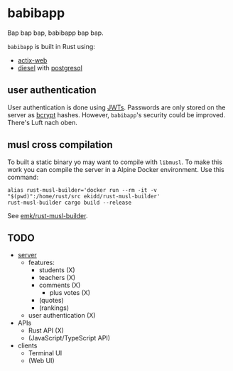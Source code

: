 # babibapp

Bap bap bap, babibapp bap bap.

`babibapp` is built in Rust using:
- [actix-web](https://actix.rs)
- [diesel](https://diesel.rs) with [postgresql](https://www.postgresql.org)

## user authentication
User authentication is done using [JWTs](https://jwt.io).
Passwords are only stored on the server as [bcrypt](https://en.wikipedia.org/wiki/Bcrypt) hashes.
However, `babibapp`'s security could be improved. There's Luft nach oben.

## musl cross compilation
To built a static binary yo may want to compile with `libmusl`.
To make this work you can compile the server in a Alpine Docker environment.
Use this command:

```console
alias rust-musl-builder='docker run --rm -it -v "$(pwd)":/home/rust/src ekidd/rust-musl-builder'
rust-musl-builder cargo build --release
```

See [emk/rust-musl-builder](https://github.com/emk/rust-musl-builder).

## TODO

- [server](server)
	- features:
		- students (X)
		- teachers (X)
		- comments (X)
			- plus votes (X)
		- (quotes)
		- (rankings)
	- user authentication (X)
- APIs
	- Rust API (X)
	- (JavaScript/TypeScript API)
- clients
	- Terminal UI
	- (Web UI)
